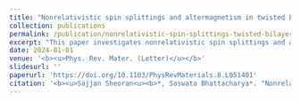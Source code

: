 ```yaml
---
title: "Nonrelativistic spin splittings and altermagnetism in twisted bilayers of centrosymmetric antiferromagnets"
collection: publications
permalink: /publication/nonrelativistic-spin-splittings-twisted-bilayers
excerpt: "This paper investigates nonrelativistic spin splittings and altermagnetism in twisted bilayers of centrosymmetric antiferromagnets."
date: 2024-01-01
venue: '<b><u>Phys. Rev. Mater. (Letter)</u></b>'
slidesurl: ''
paperurl: 'https://doi.org/10.1103/PhysRevMaterials.8.L051401'
citation: '<b><u>Sajjan Sheoran<u><b>*, Saswata Bhattacharya*. "Nonrelativistic spin splittings and altermagnetism in twisted bilayers of centrosymmetric antiferromagnets". <i><b><u>Phys. Rev. Mater.</u></b></i> (Letter) 8, L051401 (2024).'
---
```

